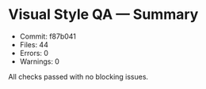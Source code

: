 # Visual Style QA — Summary

- Commit: f87b041
- Files: 44
- Errors: 0
- Warnings: 0

All checks passed with no blocking issues.
